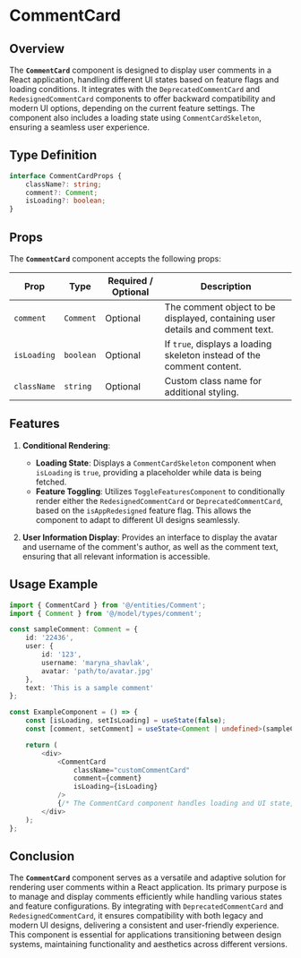 # CommentCard

## Overview
The **`CommentCard`** component is designed to display user comments in a React application, handling different UI states based on feature flags and loading conditions. 
It integrates with the `DeprecatedCommentCard` and `RedesignedCommentCard` components to offer backward compatibility and modern UI options, depending on the current feature settings. 
The component also includes a loading state using `CommentCardSkeleton`, ensuring a seamless user experience.

## Type Definition 
```typescript
interface CommentCardProps {
    className?: string;
    comment?: Comment;
    isLoading?: boolean;
}

```

## Props
The **`CommentCard`** component accepts the following props:

| Prop       | Type      | Required / Optional | Description                                                                   |
|------------|-----------|----------------------|-------------------------------------------------------------------------------|
| `comment` | `Comment` | Optional            | The comment object to be displayed, containing user details and comment text. |
| `isLoading` | `boolean` | Optional             | If `true`, displays a loading skeleton instead of the comment content.          |
| `className` | `string`  | Optional             | Custom class name for additional styling.                                     |

## Features
1. **Conditional Rendering**:
   - **Loading State**: Displays a `CommentCardSkeleton` component when `isLoading` is `true`, providing a placeholder while data is being fetched.
   - **Feature Toggling**: Utilizes `ToggleFeaturesComponent` to conditionally render either the `RedesignedCommentCard` or `DeprecatedCommentCard`, based on the `isAppRedesigned` feature flag. This allows the component to adapt to different UI designs seamlessly.

2. **User Information Display**: Provides an interface to display the avatar and username of the comment's author, as well as the comment text, ensuring that all relevant information is accessible.

## Usage Example
```typescript jsx
import { CommentCard } from '@/entities/Comment';
import { Comment } from '@/model/types/comment';

const sampleComment: Comment = {
    id: '22436',
    user: {
        id: '123',
        username: 'maryna_shavlak',
        avatar: 'path/to/avatar.jpg'
    },
    text: 'This is a sample comment'
};

const ExampleComponent = () => {
    const [isLoading, setIsLoading] = useState(false);
    const [comment, setComment] = useState<Comment | undefined>(sampleComment);

    return (
        <div>
            <CommentCard
                className="customCommentCard"
                comment={comment}
                isLoading={isLoading}
            />
            {/* The CommentCard component handles loading and UI state, displaying either the redesigned or deprecated comment card */}
        </div>
    );
};
```
## Conclusion
The **`CommentCard`** component serves as a versatile and adaptive solution for rendering user comments within a React application. Its primary purpose is to manage and display comments efficiently while handling various states and feature configurations.
By integrating with `DeprecatedCommentCard` and `RedesignedCommentCard`, it ensures compatibility with both legacy and modern UI designs, delivering a consistent and user-friendly experience. 
This component is essential for applications transitioning between design systems, maintaining functionality and aesthetics across different versions.
